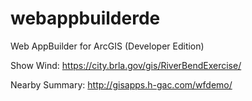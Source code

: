 # webappbuilderde
Web AppBuilder for ArcGIS (Developer Edition)

Show Wind: https://city.brla.gov/gis/RiverBendExercise/

Nearby Summary: http://gisapps.h-gac.com/wfdemo/
